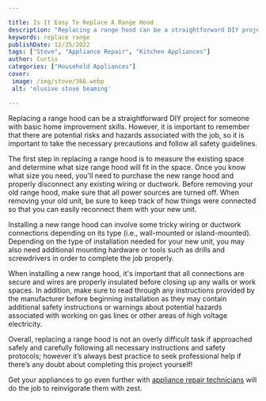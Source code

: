 ```yaml
---

title: Is It Easy To Replace A Range Hood
description: "Replacing a range hood can be a straightforward DIY project for someone with basic home improvement skills. However, it is importa...keep going and find out"
keywords: replace range
publishDate: 12/25/2022
tags: ["Stove", "Appliance Repair", "Kitchen Appliances"]
author: Curtis
categories: ["Household Appliances"]
cover: 
 image: /img/stove/366.webp
 alt: 'elusive stove beaming'

---
```


Replacing a range hood can be a straightforward DIY project for someone with basic home improvement skills. However, it is important to remember that there are potential risks and hazards associated with the job, so it is important to take the necessary precautions and follow all safety guidelines.

The first step in replacing a range hood is to measure the existing space and determine what size range hood will fit in the space. Once you know what size you need, you'll need to purchase the new range hood and properly disconnect any existing wiring or ductwork. Before removing your old range hood, make sure that all power sources are turned off. When removing your old unit, be sure to keep track of how things were connected so that you can easily reconnect them with your new unit.

Installing a new range hood can involve some tricky wiring or ductwork connections depending on its type (i.e., wall-mounted or island-mounted). Depending on the type of installation needed for your new unit, you may also need additional mounting hardware or tools such as drills and screwdrivers in order to complete the job properly. 

When installing a new range hood, it's important that all connections are secure and wires are properly insulated before closing up any walls or work spaces. In addition, make sure to read through any instructions provided by the manufacturer before beginning installation as they may contain additional safety instructions or warnings about potential hazards associated with working on gas lines or other areas of high voltage electricity. 

Overall, replacing a range hood is not an overly difficult task if approached safely and carefully following all necessary instructions and safety protocols; however it’s always best practice to seek professional help if there’s any doubt about completing this project yourself!

Get your appliances to go even further with <a href="/pages/appliance-repair-technicians/">appliance repair technicians</a> will do the job to reinvigorate them with zest.